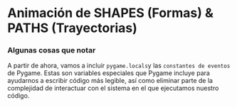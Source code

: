 # Animación de SHAPES (Formas) & PATHS (Trayectorias)

### Algunas cosas que notar
A partir de ahora, vamos a incluir `pygame.locals`y las `constantes de eventos` de Pygame. 
Estas son variables especiales que Pygame incluye para ayudarnos a escribir código más legible, así como eliminar parte de la complejidad de interactuar con el sistema en el que ejecutamos nuestro código.
<!--stackedit_data:
eyJoaXN0b3J5IjpbLTE2ODQyMjU3NjQsMTgyODI2NzU4NiwxOT
M2MzMzNTI5XX0=
-->